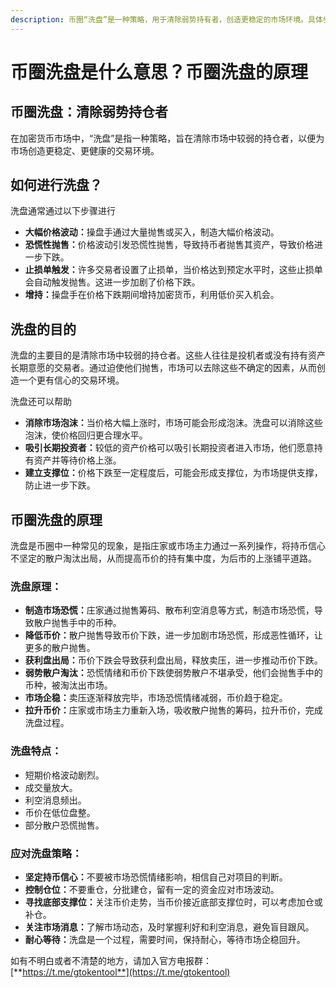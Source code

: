 ```yaml
---
description: 币圈“洗盘”是一种策略，用于清除弱势持有者，创造更稳定的市场环境。具体步骤包括：制造大幅价格波动诱发恐慌性抛售触发止损单操盘手低价增持
---
```


# 币圈洗盘是什么意思？币圈洗盘的原理

## 币圈洗盘：清除弱势持仓者

在加密货币市场中，“洗盘”是指一种策略，旨在清除市场中较弱的持仓者，以便为市场创造更稳定、更健康的交易环境。

## 如何进行洗盘？

洗盘通常通过以下步骤进行

* **大幅价格波动：**&#x64CD;盘手通过大量抛售或买入，制造大幅价格波动。
* **恐慌性抛售：**&#x4EF7;格波动引发恐慌性抛售，导致持币者抛售其资产，导致价格进一步下跌。
* **止损单触发：**&#x8BB8;多交易者设置了止损单，当价格达到预定水平时，这些止损单会自动触发抛售。这进一步加剧了价格下跌。
* **增持：**&#x64CD;盘手在价格下跌期间增持加密货币，利用低价买入机会。

## 洗盘的目的

洗盘的主要目的是清除市场中较弱的持仓者。这些人往往是投机者或没有持有资产长期意愿的交易者。通过迫使他们抛售，市场可以去除这些不确定的因素，从而创造一个更有信心的交易环境。

洗盘还可以帮助

* **消除市场泡沫：**&#x5F53;价格大幅上涨时，市场可能会形成泡沫。洗盘可以消除这些泡沫，使价格回归更合理水平。
* **吸引长期投资者：**&#x8F83;低的资产价格可以吸引长期投资者进入市场，他们愿意持有资产并等待价格上涨。
* **建立支撑位：**&#x4EF7;格下跌至一定程度后，可能会形成支撑位，为市场提供支撑，防止进一步下跌。

## 币圈洗盘的原理

洗盘是币圈中一种常见的现象，是指庄家或市场主力通过一系列操作，将持币信心不坚定的散户淘汰出局，从而提高币价的持有集中度，为后市的上涨铺平道路。

### 洗盘原理：

* **制造市场恐慌：**&#x5E84;家通过抛售筹码、散布利空消息等方式，制造市场恐慌，导致散户抛售手中的币种。
* **降低币价：**&#x6563;户抛售导致币价下跌，进一步加剧市场恐慌，形成恶性循环，让更多的散户抛售。
* **获利盘出局：**&#x5E01;价下跌会导致获利盘出局，释放卖压，进一步推动币价下跌。
* **弱势散户淘汰：**&#x6050;慌情绪和币价下跌使弱势散户不堪承受，他们会抛售手中的币种，被淘汰出市场。
* **市场企稳：**&#x5356;压逐渐释放完毕，市场恐慌情绪减弱，币价趋于稳定。
* **拉升币价：**&#x5E84;家或市场主力重新入场，吸收散户抛售的筹码，拉升币价，完成洗盘过程。

### 洗盘特点：

* 短期价格波动剧烈。
* 成交量放大。
* 利空消息频出。
* 币价在低位盘整。
* 部分散户恐慌抛售。

### 应对洗盘策略：

* **坚定持币信心：**&#x4E0D;要被市场恐慌情绪影响，相信自己对项目的判断。
* **控制仓位：**&#x4E0D;要重仓，分批建仓，留有一定的资金应对市场波动。
* **寻找底部支撑位：**&#x5173;注币价走势，当币价接近底部支撑位时，可以考虑加仓或补仓。
* **关注市场消息：**&#x4E86;解市场动态，及时掌握利好和利空消息，避免盲目跟风。
* **耐心等待：**&#x6D17;盘是一个过程，需要时间，保持耐心，等待市场企稳回升。

如有不明白或者不清楚的地方，请加入官方电报群：[**https://t.me/gtokentool**](https://t.me/gtokentool)
